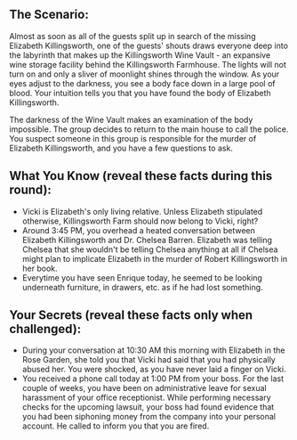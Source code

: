 ## The Scenario:

Almost as soon as all of the guests split up in search of the missing Elizabeth Killingsworth, one of the guests' shouts draws everyone deep into the labyrinth that makes up the Killingsworth Wine Vault - an expansive wine storage facility behind the Killingsworth Farmhouse. The lights will not turn on and only a sliver of moonlight shines through the window. As your eyes adjust to the darkness, you see a body face down in a large pool of blood. Your intuition tells you that you have found the body of Elizabeth Killingsworth.

The darkness of the Wine Vault makes an examination of the body impossible. The group decides to return to the main house to call the police. You suspect someone in this group is responsible for the murder of Elizabeth Killingsworth, and you have a few questions to ask.

## What You Know (reveal these facts during this round):

- Vicki is Elizabeth's only living relative. Unless Elizabeth stipulated otherwise, Killingsworth Farm should now belong to Vicki, right?
- Around 3:45 PM, you overhead a heated conversation between Elizabeth Killingsworth and Dr. Chelsea Barren. Elizabeth was telling Chelsea that she wouldn't be telling Chelsea anything at all if Chelsea might plan to implicate Elizabeth in the murder of Robert Killingsworth in her book.
- Everytime you have seen Enrique today, he seemed to be looking underneath furniture, in drawers, etc. as if he had lost something.

## Your Secrets (reveal these facts only when challenged):

- During your conversation at 10:30 AM this morning with Elizabeth in the Rose Garden, she told you that Vicki had said that you had physically abused her. You were shocked, as you have never laid a finger on Vicki.
- You received a phone call today at 1:00 PM from your boss. For the last couple of weeks, you have been on administrative leave for sexual harassment of your office receptionist. While performing necessary checks for the upcoming lawsuit, your boss had found evidence that you had been siphoning money from the company into your personal account. He called to inform you that you are fired.
